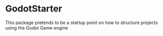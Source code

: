 # GodotStarter
This package pretends to be a startup point on how to structure projects using the Godot Game engine
